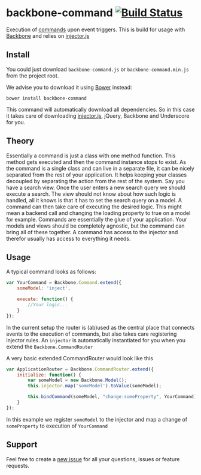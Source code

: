# backbone-command [![Build Status](https://travis-ci.org/biggerboat/backbone-command.png)](https://travis-ci.org/biggerboat/backbone-command)

Execution of [commands](http://en.wikipedia.org/wiki/Command_pattern) upon event triggers.
This is build for usage with [Backbone](https://github.com/jashkenas/backbone) and relies on [injector.js](https://github.com/biggerboat/injector.js)

## Install
You could just download ```backbone-command.js``` or ```backbone-command.min.js``` from the project root.

We advise you to download it using [Bower](http://http://bower.io/) instead:
```
bower install backbone-command
```
This command will automatically download all dependencies. So in this case it takes care of downloading
[injector.js](https://github.com/biggerboat/injector.js), jQuery, Backbone and Underscore for you.

## Theory
Essentially a command is just a class with one method function. This method gets executed and then the command
instance stops to exist. As the command is a single class and can live in a separate file, it can be nicely separated from
the rest of your application. It helps keeping your classes decoupled by separating the action from the rest of the system.
Say you have a search view. Once the user enters a new search query we should execute a search. The view should not know about
how such logic is handled, all it knows is that it has to set the search query on a model. A command can then take care of
executing the desired logic. This might mean a backend call and changing the loading property to true on a model for example.
Commands are essentially the glue of your application. Your models and views should be completely agnostic,
but the command can bring all of these together. A command has access to the injector and therefor usually has access to everything it needs.

## Usage
A typical command looks as follows:
```JavaScript
var YourCommand = Backbone.Command.extend({
	someModel: 'inject',

	execute: function() {
		//Your logic...
	}
});
```

In the current setup the router is (ab)used as the central place that connects events to the execution of commands, but also takes
care registering injector rules. An ```injector``` is automatically instantiated for you when you extend the ```Backbone.CommandRouter```

A very basic extended CommandRouter would look like this
```JavaScript
var ApplicationRouter = Backbone.CommandRouter.extend({
	initialize: function() {
		var someModel = new Backbone.Model();
		this.injector.map('someModel').toValue(someModel);

		this.bindCommand(someModel, "change:someProperty", YourCommand);
	}
});
```
In this example we register ```someModel``` to the injector and map a change of ```someProperty``` to execution of ```YourCommand```

## Support
Feel free to create a [new issue](https://github.com/biggerboat/backbone-command/issues/new) for all your questions, issues or feature requests.